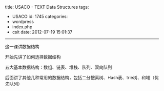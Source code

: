 title: USACO - TEXT Data Structures
tags:
  - USACO
id: 1745
categories:
  - wordpress
  - index.php
  - csit
date: 2012-07-19 15:01:37
---

这一课讲数据结构

开始先讲了如何选择数据结构

五大基本数据结构：数组、链表、堆栈、队列、双向队列

后面讲了其他几种常用的数据结构，包括二分搜索树、Hash表、trie树、和堆（优先队列）